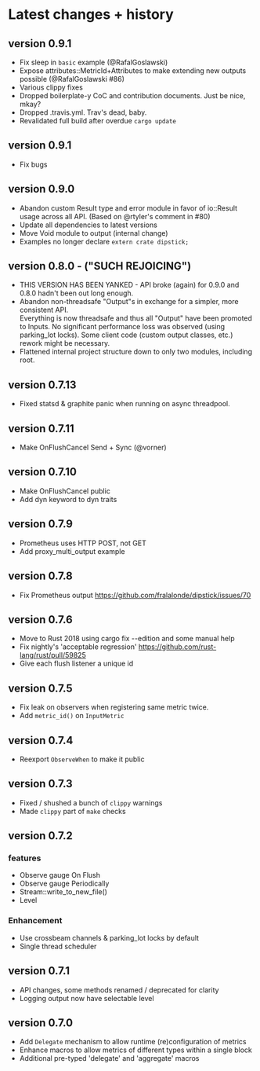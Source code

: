 # Latest changes + history

## version 0.9.1
- Fix sleep in `basic` example (@RafalGoslawski)
- Expose attributes::MetricId+Attributes to make extending new outputs possible (@RafalGoslawski #86)
- Various clippy fixes
- Dropped boilerplate-y CoC and contribution documents. Just be nice, mkay?
- Dropped .travis.yml. Trav's dead, baby.
- Revalidated full build after overdue `cargo update`

## version 0.9.1
- Fix bugs

## version 0.9.0
- Abandon custom Result type and error module in favor 
  of io::Result usage across all API. (Based on @rtyler's comment in #80)
- Update all dependencies to latest versions
- Move Void module to output (internal change)
- Examples no longer declare `extern crate dipstick;`  

## version 0.8.0 - ("SUCH REJOICING")
- THIS VERSION HAS BEEN YANKED - API broke (again) for 0.9.0 and 0.8.0 hadn't been out long enough.
- Abandon non-threadsafe "Output"s in exchange for a simpler, more consistent API.   
  Everything is now threadsafe and thus all "Output" have been promoted to Inputs.
  No significant performance loss was observed (using parking_lot locks). 
  Some client code (custom output classes, etc.) rework might be necessary.
- Flattened internal project structure down to only two modules, including root.

## version 0.7.13
- Fixed statsd & graphite panic when running on async threadpool. 

## version 0.7.11
- Make OnFlushCancel Send + Sync (@vorner)

## version 0.7.10
- Make OnFlushCancel public
- Add dyn keyword to dyn traits

## version 0.7.9
- Prometheus uses HTTP POST, not GET
- Add proxy_multi_output example

## version 0.7.8
- Fix Prometheus output https://github.com/fralalonde/dipstick/issues/70 

## version 0.7.6
- Move to Rust 2018 using cargo fix --edition and some manual help
- Fix nightly's 'acceptable regression' https://github.com/rust-lang/rust/pull/59825
- Give each flush listener a unique id

## version 0.7.5
- Fix leak on observers when registering same metric twice. 
- Add `metric_id()` on `InputMetric`

## version 0.7.4
- Reexport `ObserveWhen` to make it public 

## version 0.7.3
- Fixed / shushed a bunch of `clippy` warnings 
- Made `clippy` part of `make` checks

## version 0.7.2

### features
- Observe gauge On Flush
- Observe gauge Periodically
- Stream::write_to_new_file() 
- Level

### Enhancement
- Use crossbeam channels & parking_lot locks by default
- Single thread scheduler

## version 0.7.1
- API changes, some methods renamed / deprecated for clarity
- Logging output now have selectable level

## version 0.7.0 

- Add `Delegate` mechanism to allow runtime (re)configuration of metrics 
- Enhance macros to allow metrics of different types within a single block
- Additional pre-typed 'delegate' and 'aggregate' macros
 

